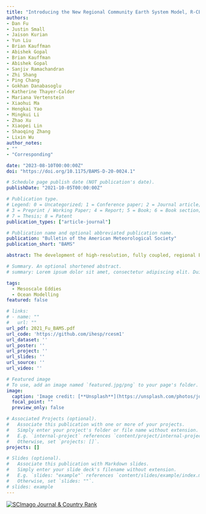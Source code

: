```yaml
---
title: "Introducing the New Regional Community Earth System Model, R-CESM"
authors:
- Dan Fu
- Justin Small
- Jaison Kurian
- Yun Liu
- Brian Kauffman
- Abishek Gopal
- Brian Kauffman
- Abishek Gopal
- Sanjiv Ramachandran
- Zhi Shang
- Ping Chang
- Gokhan Danabasoglu
- Katherine Thayer-Calder
- Mariana Vertenstein
- Xiaohui Ma
- Hengkai Yao
- Mingkui Li
- Zhao Xu
- Xiaopei Lin
- Shaoqing Zhang
- Lixin Wu
author_notes:
- ""
- "Corresponding"

date: "2023-08-10T00:00:00Z"
doi: "https://doi.org/10.1175/BAMS-D-20-0024.1"

# Schedule page publish date (NOT publication's date).
publishDate: "2021-10-05T00:00:00Z"

# Publication type.
# Legend: 0 = Uncategorized; 1 = Conference paper; 2 = Journal article;
# 3 = Preprint / Working Paper; 4 = Report; 5 = Book; 6 = Book section;
# 7 = Thesis; 8 = Patent
publication_types: ["article-journal"]

# Publication name and optional abbreviated publication name.
publication: "Bulletin of the American Meteorological Society"
publication_short: "BAMS"

abstract: The development of high-resolution, fully coupled, regional Earth system model systems is important for improving our understanding of climate variability, future projections, and extreme events at regional scales. Here we introduce and present an overview of the newly developed Regional Community Earth System Model (R-CESM). Different from other existing regional climate models, R-CESM is based on the Community Earth System Model version 2 (CESM2) framework. We have incorporated the Weather Research and Forecasting (WRF) Model and Regional Ocean Modeling System (ROMS) into CESM2 as additional components. As such, R-CESM can be conveniently used as a regional dynamical downscaling tool for the global CESM solutions or/and as a standalone high-resolution regional coupled model. The user interface of R-CESM follows that of CESM, making it readily accessible to the broader community. Among countless potential applications of R-CESM, we showcase here a few preliminary studies that illustrate its novel aspects and value. These include 1) assessing the skill of R-CESM in a multiyear, high-resolution, regional coupled simulation of the Gulf of Mexico; 2) examining the impact of WRF and CESM ocean–atmosphere coupling physics on tropical cyclone simulations; and 3) a convection-permitting simulation of submesoscale ocean–atmosphere interactions. We also discuss capabilities under development such as (i) regional refinement using a high-resolution ROMS nested within global CESM and (ii) “online” coupled data assimilation. Our open-source framework (publicly available at https://github.com/ihesp/rcesm1) can be easily adapted to a broad range of applications that are of interest to the users of CESM, WRF, and ROMS.

# Summary. An optional shortened abstract.
# summary: Lorem ipsum dolor sit amet, consectetur adipiscing elit. Duis posuere tellus ac convallis placerat. Proin tincidunt magna sed ex sollicitudin condimentum.

tags:
  - Mesoscale Eddies
  - Ocean Modelling
featured: false

# links:
# - name: ""
#   url: ""
url_pdf: 2021_Fu_BAMS.pdf
url_code: 'https://github.com/ihesp/rcesm1'
url_dataset: ''
url_poster: ''
url_project: ''
url_slides: ''
url_source: ''
url_video: ''

# Featured image
# To use, add an image named `featured.jpg/png` to your page's folder. 
image:
  caption: 'Image credit: [**Unsplash**](https://unsplash.com/photos/jdD8gXaTZsc)'
  focal_point: ""
  preview_only: false

# Associated Projects (optional).
#   Associate this publication with one or more of your projects.
#   Simply enter your project's folder or file name without extension.
#   E.g. `internal-project` references `content/project/internal-project/index.md`.
#   Otherwise, set `projects: []`.
projects: []

# Slides (optional).
#   Associate this publication with Markdown slides.
#   Simply enter your slide deck's filename without extension.
#   E.g. `slides: "example"` references `content/slides/example/index.md`.
#   Otherwise, set `slides: ""`.
# slides: example
---
```


<!-- {{% callout note %}}
Click the *Cite* button above to demo the feature to enable visitors to import publication metadata into their reference management software.
{{% /callout %}}

{{% callout note %}}
Create your slides in Markdown - click the *Slides* button to check out the example.
{{% /callout %}}

Supplementary notes can be added here, including [code, math, and images](https://wowchemy.com/docs/writing-markdown-latex/). -->

<a href="https://www.scimagojr.com/journalsearch.php?q=12074&amp;tip=sid&amp;exact=no" title="SCImago Journal &amp; Country Rank"><img border="0" src="https://www.scimagojr.com/journal_img.php?id=12074" alt="SCImago Journal &amp; Country Rank"  /></a>